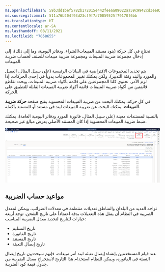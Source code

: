 ```yaml
---
ms.openlocfilehash: 59b3dd1bef5782b172015e442feeaa09022aa59c9942cd3ee924f893926d18c1
ms.sourcegitcommit: 511a76b204f93d23cf9f7a70059525f79170f6bb
ms.translationtype: HT
ms.contentlocale: ar-SA
ms.lasthandoff: 08/11/2021
ms.locfileid: "7058655"
---
```

تحتاج في كل حركة (بنود مستند المبيعات/الشراء، ودفاتر اليومية، وما إلى ذلك)، إلى إدخال مجموعة ضريبة المبيعات ومجموعة ضريبة مبيعات للصنف لحساب ضريبة المبيعات. 

يتم تحديد المجموعات الافتراضية في البيانات الرئيسية (على سبيل المثال، العميل والمورد والبند وفئة التدبير)، ولكن يمكنك تغيير المجموعات يدوياً في إحدى الحركات، إذا لزم الأمر. تحتوي كلتا المجموعتين على قائمة بأكواد ضريبة المبيعات، ويحدد تقاطع قائمتين من أكواد ضريبة المبيعات قائمة أكواد ضريبة المبيعات القابلة للتطبيق على الحركة.

في كل حركة، يمكنك البحث عن ضريبة المبيعات المحسوبة بفتح صفحة **حركة ضريبة المبيعات**. يمكنك البحث عن ضريبة المبيعات لبند في مستند أو للمستند بأكمله.

بالنسبة لمستندات معينة (على سبيل المثال، فاتورة المورد ودفاتر اليومية العامة)، يمكنك ضبط ضريبة المبيعات المحسوبة إذا كان المستند الأصلي يعرض مبالغ غير صحيحة.


[ ![لقطة شاشة لصفحة أمر مبيعات تعرض بنود أوامر المبيعات.](../media/transaction.png) ](../media/transaction.png#lightbox)

## <a name="tax-calculation-dates"></a>مواعيد حساب الضريبة
تواجه العديد من البلدان والمناطق تعديلات منتظمة في معدلات الضرائب، ويمكن لمعدل الضريبة في النظام أن يمثل هذه التعديلات بدقة اعتماداً على تاريخ الشحن. توجد أربعة خيارات للتاريخ لتحديد معدل الضريبة المناسب: 

- تاريخ التسليم
- تاريخ الفاتورة
- تاريخ المستند
- تاريخ إيصال التعبئة

عند قيام المستخدمين بإنشاء إيصال تعبئة لبند أمر مبيعات، فإنهم سيحددون تاريخ إيصال التعبئة في الفاتورة، ويمكن للنظام استخدام هذا التاريخ لاستخراج معدل الضريبة من جدول قيمة كود الضريبة.

